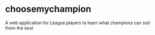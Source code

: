 # choosemychampion
A web application for League players to learn what champions can suit them the best

